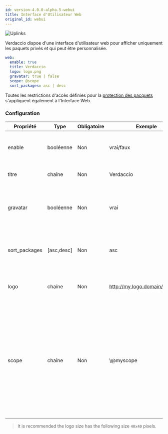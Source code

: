```yaml
---
id: version-4.0.0-alpha.5-webui
title: Interface d'Utilisateur Web
original_id: webui
---
```

![Uplinks](https://user-images.githubusercontent.com/558752/52916111-fa4ba980-32db-11e9-8a64-f4e06eb920b3.png)

Verdaccio dispoe d'une interface d'utilisateur web pour afficher uniquement les paquets privés et qui peut être personnalisée.

```yaml
web:
  enable: true
  title: Verdaccio
  logo: logo.png
  gravatar: true | false
  scope: @scope
  sort_packages: asc | desc
```

Toutes les restrictions d'accès définies pour la [protection des pacquets](protect-your-dependencies.md) s'appliquent également à l'Interface Web.

### Configuration

| Propriété     | Type       | Obligatoire | Exemple                        | Soutien    | Description                                                                                                                                                          |
| ------------- | ---------- | ----------- | ------------------------------ | ---------- | -------------------------------------------------------------------------------------------------------------------------------------------------------------------- |
| enable        | booléenne  | Non         | vrai/faux                      | tous       | permettre l’affichage de l’interface web                                                                                                                             |
| titre         | chaîne     | Non         | Verdaccio                      | tous       | Description du titre HTML                                                                                                                                            |
| gravatar      | booléenne  | Non         | vrai                           | `>v4`   | Gravatars will be generated under the hood if this property is enabled                                                                                               |
| sort_packages | [asc,desc] | Non         | asc                            | `>v4`   | By default private packages are sorted by ascending                                                                                                                  |
| logo          | chaîne     | Non         | http://my.logo.domain/logo.png | tous       | a URI where logo is located (header logo)                                                                                                                            |
| scope         | chaîne     | Non         | \\@myscope                   | `>v3.x` | Si vous utilisez ce registre pour un modul spécifique, définissez le dans l'en-tête des instructions de l'interface Web de l'utilisateur (note: escape @ with \\@) |

> It is recommended the logo size has the following size `40x40` pixels.